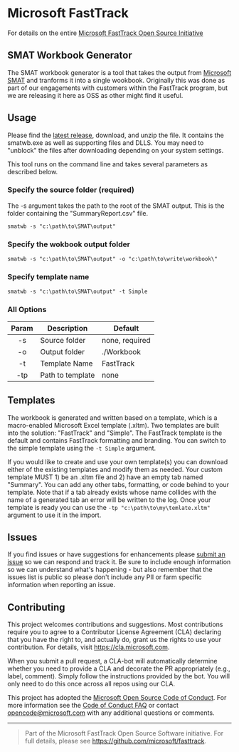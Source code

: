 # Microsoft FastTrack

For details on the entire [Microsoft FastTrack Open Source Initiative](https://github.com/Microsoft/fasttrack)

## SMAT Workbook Generator

The SMAT workbook generator is a tool that takes the output from [Microsoft SMAT](https://www.microsoft.com/en-us/download/details.aspx?id=53598) and tranforms it into a single wookbook. Originally this was done as part of our engagements with customers within the FastTrack program, but we are releasing it here as OSS as other might find it useful.

## Usage

Please find the [latest release](https://github.com/Microsoft/fasttrack-smat-workbook-generator/releases), download, and unzip the file. It contains the smatwb.exe as well as supporting files and DLLS. You may need to "unblock" the files after downloading depending on your system settings.

This tool runs on the command line and takes several parameters as described below.

### Specify the source folder (required)

The -s argument takes the path to the root of the SMAT output. This is the folder containing the "SummaryReport.csv" file.

`smatwb -s "c:\path\to\SMAT\output"`

### Specify the wokbook output folder

`smatwb -s "c:\path\to\SMAT\output" -o "c:\path\to\write\workbook\"`

### Specify template name

`smatwb -s "c:\path\to\SMAT\output" -t Simple`

### All Options

|Param|Description|Default|
|:----:|--------------------------|---------------|
|-s|Source folder|none, required|
|-o|Output folder|./Workbook|
|-t|Template Name|FastTrack|
|-tp|Path to template|none|

## Templates

The workbook is generated and written based on a template, which is a macro-enabled Microsoft Excel template (.xltm). Two templates are built into the solution: "FastTrack" and "Simple". The FastTrack template is the default and contains FastTrack formatting and branding. You can switch to the simple template using the `-t Simple` argument.

If you would like to create and use your own template(s) you can download either of the existing templates and modify them as needed. Your custom template MUST 1) be an .xltm file and 2) have an empty tab named "Summary". You can add any other tabs, formatting, or code behind to your template. Note that if a tab already exists whose name collides with the name of a generated tab an error will be written to the log. Once your template is ready you can use the `-tp "c:\path\to\my\temlate.xltm"` argument to use it in the import.

## Issues

If you find issues or have suggestions for enhancements please [submit an issue](https://github.com/Microsoft/fasttrack-smat-workbook-generator/issues) so we can respond and track it. Be sure to include enough information so we can understand what's happening - but also remember that the issues list is public so please don't include any PII or farm specific information when reporting an issue.


## Contributing

This project welcomes contributions and suggestions.  Most contributions require you to agree to a
Contributor License Agreement (CLA) declaring that you have the right to, and actually do, grant us
the rights to use your contribution. For details, visit https://cla.microsoft.com.

When you submit a pull request, a CLA-bot will automatically determine whether you need to provide
a CLA and decorate the PR appropriately (e.g., label, comment). Simply follow the instructions
provided by the bot. You will only need to do this once across all repos using our CLA.

This project has adopted the [Microsoft Open Source Code of Conduct](https://opensource.microsoft.com/codeofconduct/).
For more information see the [Code of Conduct FAQ](https://opensource.microsoft.com/codeofconduct/faq/) or
contact [opencode@microsoft.com](mailto:opencode@microsoft.com) with any additional questions or comments.

-----
> Part of the Microsoft FastTrack Open Source Software initiative. For full details, please see https://github.com/microsoft/fasttrack.
